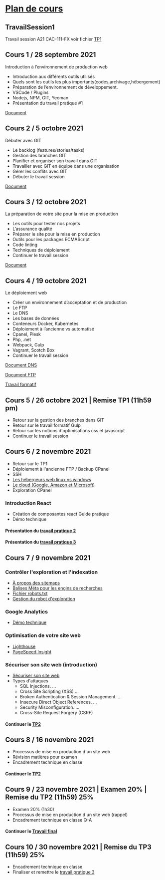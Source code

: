 # [Plan de cours](https://github.com/PLDubeFormation/TravailSession/blob/master/Pc%20-%20Mise%20en%20production%20d'un%20projet%20web%20A21%20(CAC-111-FX).pdf)
## TravailSession1
 Travail session A21 CAC-111-FX voir fichier [TP1](TP1.md)
 
## Cours 1 / 28 septembre 2021 ## 
Introduction à l’environnement de production web

- Introduction aux différents outils utilisés
- Quels sont les outils les plus importants(codes,archivage,hébergement)
- Préparation de l’environnement de développement.
- VSCode / Plugins
- Nodejs, NPM, GIT, Yeoman
- Présentation du travail pratique #1

[Document](https://github.com/PLDubeFormation/TravailSession/blob/master/Pr%C3%A9paration%20de%20l%E2%80%99environnement%20de%20travail.pdf)

## Cours 2 / 5 octobre 2021 ## 
Débuter avec GIT

- Le backlog (features/stories/tasks)
- Gestion des branches GIT
- Planifier et organiser son travail dans GIT
- Travailler avec GIT en équipe dans une organisation
- Gérer les conflits avec GIT
- Débuter le travail session

[Document](https://github.com/PLDubeFormation/TravailSession/blob/master/GIT.pdf)

## Cours 3 / 12 octobre 2021 ## 
La préparation de votre site pour la mise en production

- Les outils pour tester nos projets
- L’assurance qualité
- Préparer le site pour la mise en production
- Outils pour les packages ECMAScript
- Code linting
- Techniques de déploiement
- Continuer le travail session

[Document](https://github.com/PLDubeFormation/TravailSession/blob/master/Component%20Driven.pdf)

## Cours 4 / 19 octobre 2021 ## 
Le déploiement web

- Créer un environnement d’acceptation et de production
- Le FTP
- Le DNS
- Les bases de données
- Conteneurs Docker, Kubernetes
- Déploiement à l’ancienne vs automatisé
- Cpanel, Plesk
- Php, .net
- Webpack, Gulp
- Vagrant, Scotch Box
- Continuer le travail session

[Document DNS](https://github.com/PLDubeFormation/TravailSession/blob/master/DNS.pdf)

[Document FTP](https://github.com/PLDubeFormation/TravailSession/blob/master/FTP.pdf)

[Travail formatif](https://github.com/PLDubeFormation/TravailSession/blob/master/GULP.pdf)

## Cours 5 / 26 octobre 2021 | Remise TP1 (11h59 pm) ## 

- Retour sur la gestion des branches dans GIT
- Retour sur le travail formatif Gulp
- Retour sur les notions d'optimisations css et javascript
- Continuer le travail session

## Cours 6 / 2 novembre 2021 ## 

- Retour sur le TP1
- Déploiement à l'ancienne FTP / Backup CPanel
- SSH
- [Les hébergeurs web linux vs windows](https://github.com/PLDubeFormation/TravailSession/blob/master/Les%20diff%C3%A9rents%20types%20d%E2%80%99h%C3%A9bergement.pdf)
- [Le cloud (Google, Amazon et Microsoft)](https://www.datamation.com/cloud/aws-vs-azure-vs-google-cloud/)
- Exploration CPanel

### Introduction React ###
- Création de composantes react Guide pratique
- Démo technique

#### Présentation du [travail pratique 2](TP2.md) ####
#### Présentation du [travail pratique 3](https://github.com/PLDubeFormation/TravailSession/blob/master/Travail%20final.pdf) ####


## Cours 7 / 9 novembre 2021 ## 

### Contrôler l'exploration et l'indexation ###
- [À propos des sitemaps](https://developers.google.com/search/docs/advanced/sitemaps/overview)
- [Balises Méta pour les engins de recherches](https://developers.google.com/search/docs/advanced/crawling/special-tags)
- [Fichier robots.txt](https://developers.google.com/search/docs/advanced/robots/intro#:~:text=txt-,A%20robots.,or%20password%2Dprotect%20the%20page.)
- [Gestion du robot d'exploration](https://developers.google.com/search/docs/advanced/crawling/ask-google-to-recrawl)

### Google Analytics ###
- [Démo technique](https://create-react-app.dev/docs/getting-started)

### Optimisation de votre site web ###
- [Lighthouse](https://developers.google.com/web/tools/lighthouse)
- [PageSpeed Insight](https://developers.google.com/speed/pagespeed/insights)

### Sécuriser son site web (introduction) ###
- [Sécuriser son site web](https://owasp.org/www-community/Vulnerability_Scanning_Tools)
- Types d'attaques
  * SQL Injections. ...
  * Cross Site Scripting (XSS) ...
  * Broken Authentication & Session Management. ...
  * Insecure Direct Object References. ...
  * Security Misconfiguration. ...
  * Cross-Site Request Forgery (CSRF) 

#### Continuer le [TP2](TP2.md) ####

## Cours 8 / 16 novembre 2021 ## 

- Processus de mise en production d'un site web
- Révision matières pour examen
- Encadrement technique en classe

#### Continuer le [TP2](TP2.md) ####

## Cours 9 / 23 novembre 2021 | Examen 20% | Remise du TP2 (11h59) 25% ## 

- Examen 20% (1h30)
- Processus de mise en production d'un site web (rappel)
- Encadrement technique en classe Q-A

#### Continuer le [Travail final](https://github.com/PLDubeFormation/TravailSession/blob/master/Travail%20final.pdf) ####

## Cours 10 / 30 novembre 2021 | Remise du TP3 (11h59) 25% ##

- Encadrement technique en classe
- Finaliser et remettre le [travail pratique 3](https://github.com/PLDubeFormation/TravailSession/blob/master/Travail%20final.pdf) 
